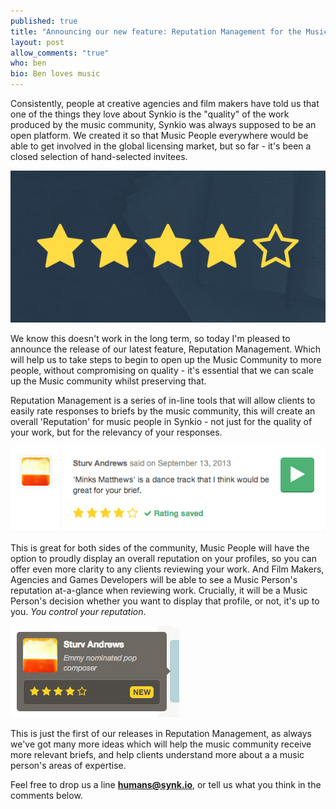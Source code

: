 ```yaml
---
published: true
title: "Announcing our new feature: Reputation Management for the Music Community"
layout: post
allow_comments: "true"
who: ben
bio: Ben loves music
---
```


Consistently, people at creative agencies and film makers have told us that one of the things they love about Synkio is the "quality" of the work produced by the music community<!--excerpt-->, Synkio was always supposed to be an open platform. We created it so that Music People everywhere would be able to get involved in the global licensing market, but so far - it's been a closed selection of hand-selected invitees.

![](/images/posts/2013-10-14-announcing-reputation-management.jpg)

We know this doesn't work in the long term, so today I'm pleased to announce the release of our latest feature, Reputation Management. Which will help us to take steps to begin to open up the Music Community to more people, without compromising on quality - it's essential that we can scale up the Music community whilst preserving that. 

Reputation Management is a series of in-line tools that will allow clients to easily rate responses to briefs by the music community, this will create an overall 'Reputation' for music people in Synkio - not just for the quality of your work, but for the relevancy of your responses.

![](/images/posts/2013-10-14-rating.jpg)

This is great for both sides of the community, Music People will have the option to proudly display an overall reputation on your profiles, so you can offer even more clarity to any clients reviewing your work. And Film Makers, Agencies and Games Developers will be able to see a Music Person's reputation at-a-glance when reviewing work. Crucially, it will be a Music Person's decision whether you want to display that profile, or not, it's up to you. _You control your reputation_.

![](/images/posts/2013-10-14-tooltip.jpg)

This is just the first of our releases in Reputation Management, as always we've got many more ideas which will help the music community receive more relevant briefs, and help clients understand more about a a music person's areas of expertise.

Feel free to drop us a line __[humans@synk.io](humans@synk.io)__, or tell us what you think in the comments below.
